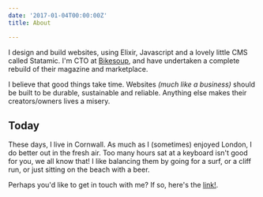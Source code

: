 ```yaml
---
date: '2017-01-04T00:00:00Z'
title: About

---
```



I design and build websites, using Elixir, Javascript and a lovely little CMS called Statamic. I'm CTO at [Bikesoup](http://www.bikesoup.com), and have undertaken a complete rebuild of their magazine and marketplace.

I believe that good things take time. Websites *(much like a business)* should be built to be durable, sustainable and reliable. Anything else makes their creators/owners lives a misery.

## Today

These days, I live in Cornwall. As much as I (sometimes) enjoyed London, I do better out in the fresh air. Too many hours sat at a keyboard isn't good for you, we all know that! I like balancing them by going for a surf, or a cliff run, or just sitting on the beach with a beer.

Perhaps you'd like to get in touch with me? If so, here's the [link!](mailto:jamiedumont@icloud.com).
